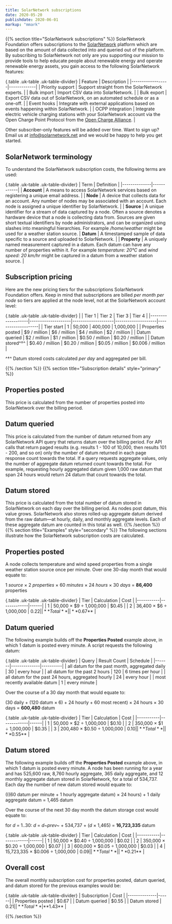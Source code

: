 ```yaml
---
title: SolarNetwork subscriptions
date: 2020-05-20
publishdate: 2020-06-01
markup: "mmark"
---
```

{{% section  title="SolarNetwork subscriptions" %}}
SolarNetwork Foundation offers subscriptions to the
[SolarNetwork](https://data.solarnetwork.net/solaruser/) platform which are based on the amount of
data collected into and queried out of the platform. By subscribing to SolarNetwork not only are
you supporting our mission to provide tools to help educate people about renewable energy and 
operate renewable energy assets, you gain access to the following SolarNetwork features:

{.table .uk-table .uk-table-divider}
| Feature          | Description |
|------------------|-------------|
| Priority support | Support straight from the SolarNetwork experts. |
| Bulk import      | Import CSV data into SolarNetwork. |
| Bulk export      | Export CSV data out of SolarNetwork, on an automated schedule or as a one-off. |
| Event hooks      | Integrate with external applications based on events happening within SolarNetwork. |
| OCPP integration | Integrate electric vehicle charging stations with your SolarNetwork account via the Open Charge Point Protocol from the [Open Charge Alliance](https://www.openchargealliance.org/). |

Other subscriber-only features will be added over time. Want to sign up? Email us at 
info@solarnetwork.net and we would be happy to help you get started.

## SolarNetwork terminology
To understand the SolarNetwork subscription costs, the following terms are used:

{.table .uk-table .uk-table-divider}
| Term         | Definition |
|--------------|------------|
| **Account**  | A means to access SolarNetwork services based on registering a unique email address. |
| **Node**     | A device that collects data for an account. Any number of nodes may be associated with an account. Each node is assigned a unique identifier by SolarNetwork. |
| **Source**   | A unique identifier for  a stream of data captured by a node. Often a source denotes a hardware device that a node is collecting data from. Sources are given short textual identifiers by node administrators, and can be organized using slashes into meaningful hierarchies. For example _/home/weather_ might be used for a weather station source. 
| **Datum**    | A timestamped sample of data specific to a source and uploaded to SolarNetwork. |
| **Property** | A uniquely named measurement captured in a datum. Each datum can have any number of properties within it. For example _temperature: 20℃_ and _wind speed: 20 km/hr_ might be captured in a datum from a weather station source. |

## Subscription pricing

Here are the new pricing tiers for the subscriptions SolarNetwork Foundation offers. Keep in mind
that subscriptions are billed _per month per node_ so tiers are applied at the node level, not at
the SolarNetwork account level:

{.table .uk-table .uk-table-divider}
|                   | Tier 1             | Tier 2             | Tier 3             | Tier 4             |
|-------------------|--------------------|--------------------|--------------------|--------------------|
| Tier start        | 1                  | 50,000             | 400,000            | 1,000,000          |
| Properties posted | $9 / million       | $6 / million       | $4 / million       | $2 / million       |
| Datum queried     | $2 / million       | $1 / million       | $0.50 / million    | $0.20 / million    |
| Datum stored^†^   | $0.40 / million    | $0.20 / million    | $0.05 / million    | $0.006 / million   |

^†^ Datum stored costs calculated _per day_ and aggregated per bill.

{{% /section %}}
{{% section  title="Subscription details" style="primary" %}}
## Properties posted

This price is calculated from the number of properties posted into SolarNetwork over the billing period.

## Datum queried

This price is calculated from the number of datum returned from any SolarNetwork API query that
returns datum over the billing period. For API calls that return paged results (e.g. results 1 - 100
of 10,000, then results 101 - 200, and so on) only the number of datum returned in each page
response count towards the total. If a query requests aggregate values, only the number of aggregate
datum returned count towards the total. For example, requesting hourly aggregated datum given 1,000
raw datum that span 24 hours would return 24 datum that count towards the total.

## Datum stored

This price is calculated from the total number of datum stored in SolarNetwork on each day over the
billing period. As nodes post datum, this value grows. SolarNetwork also stores rolled-up aggregate
datum derived from the raw datum—at hourly, daily, and monthly aggregate levels. Each of these
aggregate datum are counted in this total as well.
{{% /section %}}
{{% section  title="Examples" style="secondary" %}}
The following sections illustrate how the SolarNetwork subscription costs are calculated.

## Properties posted

A node collects temperature and wind speed properties from a single weather station
source once per minute. Over one 30-day month that would equate to:

1 _source_ × 2 _properties_ × 60 _minutes_ × 24 _hours_ × 30 _days_ = **86,400** properties

{.table .uk-table .uk-table-divider}
| Tier      | Calculation | Cost |
|-----------|-------------|------|
| 1         | 50,000 × $9 ÷ 1,000,000 | $0.45 |
| 2         | 36,400 × $6 ÷ 1,000,000 | $0.22 |
| **Total** |  | **$0.67** |

## Datum queried

The following example builds off the **Properties Posted** example above, in which 1 datum is posted
every minute. A script requests the following datum:

{.table .uk-table .uk-table-divider}
| Query | Result Count | Schedule |
|-------|--------------|----------|
| all datum for the past month, aggregated daily | 30 | every hour |
| all datum for the past 2 hours | 120 | 6 times per hour | 
| all datum for the past 24 hours, aggregated hourly | 24 | every hour |
| most recently available datum | 1 | every minute |

Over the course of a 30 day month that would equate to:

(30 daily + (120 datum × 6) + 24 hourly + 60 most recent) × 24 hours × 30 days = **600,480** datum

{.table .uk-table .uk-table-divider}
| Tier      | Calculation | Cost |
|-----------|-------------|------|
| 1         | 50,000 × $2 ÷ 1,000,000 | $0.10 |
| 2         | 350,000 × $1 ÷ 1,000,000 | $0.35 |
| 3         | 200,480 × $0.50 ÷ 1,000,000 | $0.10 |
| **Total** |  | **$0.55** |

## Datum stored

The following example builds off the **Properties Posted** example above, in which 1 datum is posted
every minute. A node has been running for a year and has 525,600 raw, 8,760 hourly aggregate, 365
daily aggregate, and 12 monthly aggregate datum stored in SolarNetwork, for a total of 534,737. Each
day the number of new datum stored would equate to:

(((60 datum per minute + 1 hourly aggregate datum) × 24 hours) + 1 daily aggregate datum = 1,465 datum

Over the course of the next 30 day month the datum storage cost would equate to:

for _d_ = 1..30: _d_ = _d~prev~_ + 534,737 + (_d_ × 1,465) = **16,723,335** datum

{.table .uk-table .uk-table-divider}
| Tier      | Calculation | Cost |
|-----------|-------------|------|
| 1         | 50,000 × $0.40 ÷ 1,000,000 | $0.02 |
| 2         | 350,000 × $0.20 ÷ 1,000,000 | $0.07 |
| 3         | 600,000 × $0.05 ÷ 1,000,000 | $0.03 |
| 4         | 15,723,335 × $0.006 ÷ 1,000,000 | $0.09 |
| **Total** |  | **$0.21** |

## Overall cost

The overall monthly subscription cost for properties posted, datum queried, and datum stored for the
previous examples would be:

{.table .uk-table .uk-table-divider}
| Subscription | Cost |
|--------------|------|
| Properties posted | $0.67 |
| Datum queried     | $0.55 |
| Datum stored      | $0.21 |
| **Total**         | **$1.43** |



{{% /section %}}
